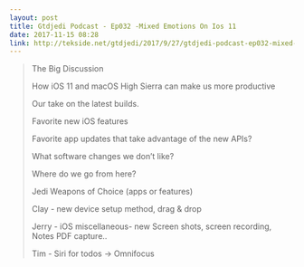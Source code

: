 ```yaml
---
layout: post
title: Gtdjedi Podcast - Ep032 -Mixed Emotions On Ios 11
date: 2017-11-15 08:28
link: http://tekside.net/gtdjedi/2017/9/27/gtdjedi-podcast-ep032-mixed-emotions-on-ios-11
---
```


> The Big Discussion
> 
> How iOS 11 and macOS High Sierra can make us more productive
> 
> Our take on the latest builds.
> 
> Favorite new iOS features
> 
> Favorite app updates that take advantage of the new APIs?
> 
> What software changes we don’t like?
> 
> Where do we go from here?
> 
> Jedi Weapons of Choice (apps or features)
> 
> Clay - new device setup method, drag & drop
> 
> Jerry - iOS miscellaneous- new Screen shots, screen recording, Notes PDF capture..
> 
> Tim - Siri for todos -> Omnifocus

​